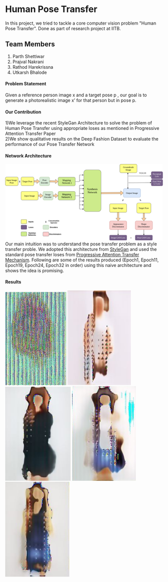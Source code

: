 # Human Pose Transfer
In this project, we tried to tackle a core computer vision problem "Human Pose Transfer". Done as part of research project at IITB. 
## Team Members  
1) Parth Shettiwar
2) Prajval Nakrani
3) Rathod Harekrissna
4) Utkarsh Bhalode

#### Problem Statement  
Given a reference person image x and a target pose p , our goal is to generate a photorealistic image x’ for that person but in pose p. 

#### Our Contribution  
1)We leverage the recent StyleGan Architecture to solve the problem of Human Pose Transfer using appropriate loses as mentioned in Progressive Attention Transfer Paper  
2)We show qualitative results on the Deep Fashion Dataset to evaluate the performance of our Pose Transfer Network  

#### Network Architecture
![Architecture](Results/Architecture.png)
Our main intuition was to understand the pose transfer problem as a style transfer proble. We adopted this architecture from [StyleGan](https://arxiv.org/pdf/1812.04948.pdf) and used the standard pose transfer loses from [Progressive Attention Transfer Mechanism](https://arxiv.org/pdf/1904.03349.pdf). Following are some of the results produced (Epoch1, Epoch11, Epoch19, Epoch24, Epoch32 in order) using this naive architecture and shows the idea is promising.

#### Results
![Image1](Results/Epoch1.png) ![Image1](Results/Epoch11.png) ![Image1](Results/Epoch19.png) ![Image1](Results/Epoch24.png) ![Image1](Results/Epoch32.png)




